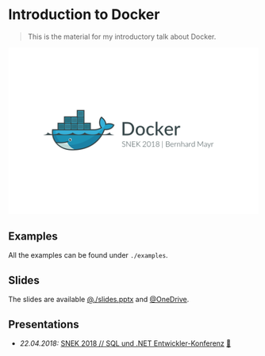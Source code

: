 # Introduction to Docker

> This is the material for my introductory talk about Docker.

![frontpage](frontpage.png)

## Examples
All the examples can be found under `./examples`.

## Slides
The slides are available [@./slides.pptx](./slides.pptx) and [@OneDrive](...).

## Presentations
- *22.04.2018:* [SNEK 2018 // SQL und .NET Entwickler-Konferenz](http://donkarl.com/snek/index.htm) [:file_folder:](...)
